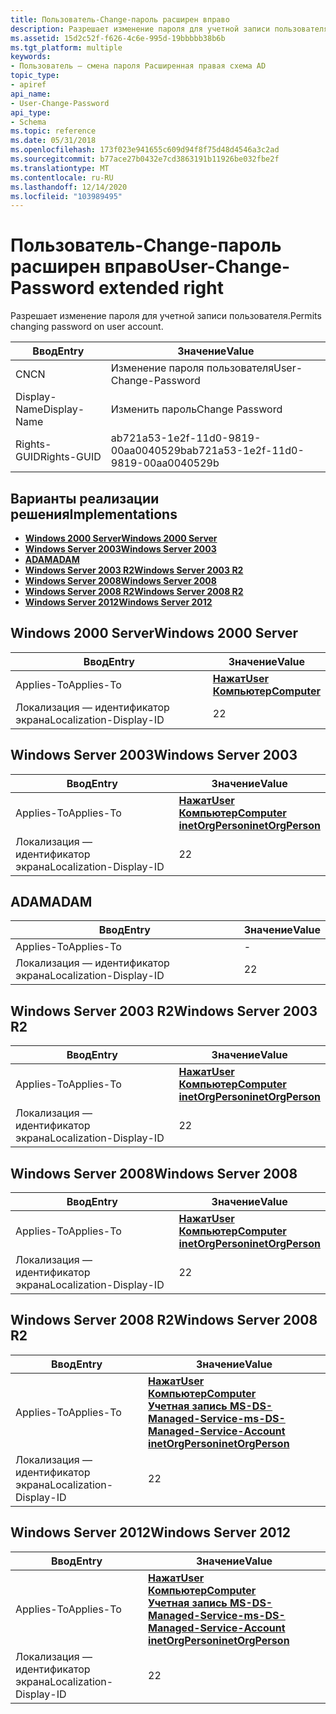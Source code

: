 ```yaml
---
title: Пользователь-Change-пароль расширен вправо
description: Разрешает изменение пароля для учетной записи пользователя.
ms.assetid: 15d2c52f-f626-4c6e-995d-19bbbbb38b6b
ms.tgt_platform: multiple
keywords:
- Пользователь — смена пароля Расширенная правая схема AD
topic_type:
- apiref
api_name:
- User-Change-Password
api_type:
- Schema
ms.topic: reference
ms.date: 05/31/2018
ms.openlocfilehash: 173f023e941655c609d94f8f75d48d4546a3c2ad
ms.sourcegitcommit: b77ace27b0432e7cd3863191b11926be032fbe2f
ms.translationtype: MT
ms.contentlocale: ru-RU
ms.lasthandoff: 12/14/2020
ms.locfileid: "103989495"
---
```

# <a name="user-change-password-extended-right"></a><span data-ttu-id="fd05b-104">Пользователь-Change-пароль расширен вправо</span><span class="sxs-lookup"><span data-stu-id="fd05b-104">User-Change-Password extended right</span></span>

<span data-ttu-id="fd05b-105">Разрешает изменение пароля для учетной записи пользователя.</span><span class="sxs-lookup"><span data-stu-id="fd05b-105">Permits changing password on user account.</span></span>



| <span data-ttu-id="fd05b-106">Ввод</span><span class="sxs-lookup"><span data-stu-id="fd05b-106">Entry</span></span> | <span data-ttu-id="fd05b-107">Значение</span><span class="sxs-lookup"><span data-stu-id="fd05b-107">Value</span></span> |
|--------------|--------------------------------------|
| <span data-ttu-id="fd05b-108">CN</span><span class="sxs-lookup"><span data-stu-id="fd05b-108">CN</span></span>           | <span data-ttu-id="fd05b-109">Изменение пароля пользователя</span><span class="sxs-lookup"><span data-stu-id="fd05b-109">User-Change-Password</span></span>                 |
| <span data-ttu-id="fd05b-110">Display-Name</span><span class="sxs-lookup"><span data-stu-id="fd05b-110">Display-Name</span></span> | <span data-ttu-id="fd05b-111">Изменить пароль</span><span class="sxs-lookup"><span data-stu-id="fd05b-111">Change Password</span></span>                      |
| <span data-ttu-id="fd05b-112">Rights-GUID</span><span class="sxs-lookup"><span data-stu-id="fd05b-112">Rights-GUID</span></span>  | <span data-ttu-id="fd05b-113">ab721a53-1e2f-11d0-9819-00aa0040529b</span><span class="sxs-lookup"><span data-stu-id="fd05b-113">ab721a53-1e2f-11d0-9819-00aa0040529b</span></span> |



## <a name="implementations"></a><span data-ttu-id="fd05b-114">Варианты реализации решения</span><span class="sxs-lookup"><span data-stu-id="fd05b-114">Implementations</span></span>

-   [<span data-ttu-id="fd05b-115">**Windows 2000 Server**</span><span class="sxs-lookup"><span data-stu-id="fd05b-115">**Windows 2000 Server**</span></span>](#windows-2000-server)
-   [<span data-ttu-id="fd05b-116">**Windows Server 2003**</span><span class="sxs-lookup"><span data-stu-id="fd05b-116">**Windows Server 2003**</span></span>](#windows-server-2003)
-   [<span data-ttu-id="fd05b-117">**ADAM**</span><span class="sxs-lookup"><span data-stu-id="fd05b-117">**ADAM**</span></span>](#adam)
-   [<span data-ttu-id="fd05b-118">**Windows Server 2003 R2**</span><span class="sxs-lookup"><span data-stu-id="fd05b-118">**Windows Server 2003 R2**</span></span>](#windows-server-2003-r2)
-   [<span data-ttu-id="fd05b-119">**Windows Server 2008**</span><span class="sxs-lookup"><span data-stu-id="fd05b-119">**Windows Server 2008**</span></span>](#windows-server-2008)
-   [<span data-ttu-id="fd05b-120">**Windows Server 2008 R2**</span><span class="sxs-lookup"><span data-stu-id="fd05b-120">**Windows Server 2008 R2**</span></span>](#windows-server-2008-r2)
-   [<span data-ttu-id="fd05b-121">**Windows Server 2012**</span><span class="sxs-lookup"><span data-stu-id="fd05b-121">**Windows Server 2012**</span></span>](#windows-server-2012)

## <a name="windows-2000-server"></a><span data-ttu-id="fd05b-122">Windows 2000 Server</span><span class="sxs-lookup"><span data-stu-id="fd05b-122">Windows 2000 Server</span></span>



| <span data-ttu-id="fd05b-123">Ввод</span><span class="sxs-lookup"><span data-stu-id="fd05b-123">Entry</span></span> | <span data-ttu-id="fd05b-124">Значение</span><span class="sxs-lookup"><span data-stu-id="fd05b-124">Value</span></span> |
|-------------------------|-----------------------------------------------------------------------------|
| <span data-ttu-id="fd05b-125">Applies-To</span><span class="sxs-lookup"><span data-stu-id="fd05b-125">Applies-To</span></span>              | [<span data-ttu-id="fd05b-126">**Нажат**</span><span class="sxs-lookup"><span data-stu-id="fd05b-126">**User**</span></span>](c-user.md)<br/> [<span data-ttu-id="fd05b-127">**Компьютер**</span><span class="sxs-lookup"><span data-stu-id="fd05b-127">**Computer**</span></span>](c-computer.md)<br/> |
| <span data-ttu-id="fd05b-128">Локализация — идентификатор экрана</span><span class="sxs-lookup"><span data-stu-id="fd05b-128">Localization-Display-ID</span></span> | <span data-ttu-id="fd05b-129">2</span><span class="sxs-lookup"><span data-stu-id="fd05b-129">2</span></span>                                                                           |



## <a name="windows-server-2003"></a><span data-ttu-id="fd05b-130">Windows Server 2003</span><span class="sxs-lookup"><span data-stu-id="fd05b-130">Windows Server 2003</span></span>



| <span data-ttu-id="fd05b-131">Ввод</span><span class="sxs-lookup"><span data-stu-id="fd05b-131">Entry</span></span> | <span data-ttu-id="fd05b-132">Значение</span><span class="sxs-lookup"><span data-stu-id="fd05b-132">Value</span></span> |
|-------------------------|---------------------------------------------------------------------------------------------------------------------------------|
| <span data-ttu-id="fd05b-133">Applies-To</span><span class="sxs-lookup"><span data-stu-id="fd05b-133">Applies-To</span></span>              | [<span data-ttu-id="fd05b-134">**Нажат**</span><span class="sxs-lookup"><span data-stu-id="fd05b-134">**User**</span></span>](c-user.md)<br/> [<span data-ttu-id="fd05b-135">**Компьютер**</span><span class="sxs-lookup"><span data-stu-id="fd05b-135">**Computer**</span></span>](c-computer.md)<br/> [<span data-ttu-id="fd05b-136">**inetOrgPerson**</span><span class="sxs-lookup"><span data-stu-id="fd05b-136">**inetOrgPerson**</span></span>](c-inetorgperson.md)<br/> |
| <span data-ttu-id="fd05b-137">Локализация — идентификатор экрана</span><span class="sxs-lookup"><span data-stu-id="fd05b-137">Localization-Display-ID</span></span> | <span data-ttu-id="fd05b-138">2</span><span class="sxs-lookup"><span data-stu-id="fd05b-138">2</span></span>                                                                                                                               |



## <a name="adam"></a><span data-ttu-id="fd05b-139">ADAM</span><span class="sxs-lookup"><span data-stu-id="fd05b-139">ADAM</span></span>



| <span data-ttu-id="fd05b-140">Ввод</span><span class="sxs-lookup"><span data-stu-id="fd05b-140">Entry</span></span> | <span data-ttu-id="fd05b-141">Значение</span><span class="sxs-lookup"><span data-stu-id="fd05b-141">Value</span></span> |
|-------------------------|-----|
| <span data-ttu-id="fd05b-142">Applies-To</span><span class="sxs-lookup"><span data-stu-id="fd05b-142">Applies-To</span></span>              | \-  |
| <span data-ttu-id="fd05b-143">Локализация — идентификатор экрана</span><span class="sxs-lookup"><span data-stu-id="fd05b-143">Localization-Display-ID</span></span> | <span data-ttu-id="fd05b-144">2</span><span class="sxs-lookup"><span data-stu-id="fd05b-144">2</span></span>   |



## <a name="windows-server-2003-r2"></a><span data-ttu-id="fd05b-145">Windows Server 2003 R2</span><span class="sxs-lookup"><span data-stu-id="fd05b-145">Windows Server 2003 R2</span></span>



| <span data-ttu-id="fd05b-146">Ввод</span><span class="sxs-lookup"><span data-stu-id="fd05b-146">Entry</span></span> | <span data-ttu-id="fd05b-147">Значение</span><span class="sxs-lookup"><span data-stu-id="fd05b-147">Value</span></span> |
|-------------------------|---------------------------------------------------------------------------------------------------------------------------------|
| <span data-ttu-id="fd05b-148">Applies-To</span><span class="sxs-lookup"><span data-stu-id="fd05b-148">Applies-To</span></span>              | [<span data-ttu-id="fd05b-149">**Нажат**</span><span class="sxs-lookup"><span data-stu-id="fd05b-149">**User**</span></span>](c-user.md)<br/> [<span data-ttu-id="fd05b-150">**Компьютер**</span><span class="sxs-lookup"><span data-stu-id="fd05b-150">**Computer**</span></span>](c-computer.md)<br/> [<span data-ttu-id="fd05b-151">**inetOrgPerson**</span><span class="sxs-lookup"><span data-stu-id="fd05b-151">**inetOrgPerson**</span></span>](c-inetorgperson.md)<br/> |
| <span data-ttu-id="fd05b-152">Локализация — идентификатор экрана</span><span class="sxs-lookup"><span data-stu-id="fd05b-152">Localization-Display-ID</span></span> | <span data-ttu-id="fd05b-153">2</span><span class="sxs-lookup"><span data-stu-id="fd05b-153">2</span></span>                                                                                                                               |



## <a name="windows-server-2008"></a><span data-ttu-id="fd05b-154">Windows Server 2008</span><span class="sxs-lookup"><span data-stu-id="fd05b-154">Windows Server 2008</span></span>



| <span data-ttu-id="fd05b-155">Ввод</span><span class="sxs-lookup"><span data-stu-id="fd05b-155">Entry</span></span> | <span data-ttu-id="fd05b-156">Значение</span><span class="sxs-lookup"><span data-stu-id="fd05b-156">Value</span></span> |
|-------------------------|---------------------------------------------------------------------------------------------------------------------------------|
| <span data-ttu-id="fd05b-157">Applies-To</span><span class="sxs-lookup"><span data-stu-id="fd05b-157">Applies-To</span></span>              | [<span data-ttu-id="fd05b-158">**Нажат**</span><span class="sxs-lookup"><span data-stu-id="fd05b-158">**User**</span></span>](c-user.md)<br/> [<span data-ttu-id="fd05b-159">**Компьютер**</span><span class="sxs-lookup"><span data-stu-id="fd05b-159">**Computer**</span></span>](c-computer.md)<br/> [<span data-ttu-id="fd05b-160">**inetOrgPerson**</span><span class="sxs-lookup"><span data-stu-id="fd05b-160">**inetOrgPerson**</span></span>](c-inetorgperson.md)<br/> |
| <span data-ttu-id="fd05b-161">Локализация — идентификатор экрана</span><span class="sxs-lookup"><span data-stu-id="fd05b-161">Localization-Display-ID</span></span> | <span data-ttu-id="fd05b-162">2</span><span class="sxs-lookup"><span data-stu-id="fd05b-162">2</span></span>                                                                                                                               |



## <a name="windows-server-2008-r2"></a><span data-ttu-id="fd05b-163">Windows Server 2008 R2</span><span class="sxs-lookup"><span data-stu-id="fd05b-163">Windows Server 2008 R2</span></span>



| <span data-ttu-id="fd05b-164">Ввод</span><span class="sxs-lookup"><span data-stu-id="fd05b-164">Entry</span></span> | <span data-ttu-id="fd05b-165">Значение</span><span class="sxs-lookup"><span data-stu-id="fd05b-165">Value</span></span> |
|-------------------------|------------------------------------------------------------------------------------------------------------------------------------------------------------------------------------------------------------------|
| <span data-ttu-id="fd05b-166">Applies-To</span><span class="sxs-lookup"><span data-stu-id="fd05b-166">Applies-To</span></span>              | [<span data-ttu-id="fd05b-167">**Нажат**</span><span class="sxs-lookup"><span data-stu-id="fd05b-167">**User**</span></span>](c-user.md)<br/> [<span data-ttu-id="fd05b-168">**Компьютер**</span><span class="sxs-lookup"><span data-stu-id="fd05b-168">**Computer**</span></span>](c-computer.md)<br/> [<span data-ttu-id="fd05b-169">**Учетная запись MS-DS-Managed-Service-**</span><span class="sxs-lookup"><span data-stu-id="fd05b-169">**ms-DS-Managed-Service-Account**</span></span>](c-msds-managedserviceaccount.md)<br/> [<span data-ttu-id="fd05b-170">**inetOrgPerson**</span><span class="sxs-lookup"><span data-stu-id="fd05b-170">**inetOrgPerson**</span></span>](c-inetorgperson.md)<br/> |
| <span data-ttu-id="fd05b-171">Локализация — идентификатор экрана</span><span class="sxs-lookup"><span data-stu-id="fd05b-171">Localization-Display-ID</span></span> | <span data-ttu-id="fd05b-172">2</span><span class="sxs-lookup"><span data-stu-id="fd05b-172">2</span></span>                                                                                                                                                                                                                |



## <a name="windows-server-2012"></a><span data-ttu-id="fd05b-173">Windows Server 2012</span><span class="sxs-lookup"><span data-stu-id="fd05b-173">Windows Server 2012</span></span>



| <span data-ttu-id="fd05b-174">Ввод</span><span class="sxs-lookup"><span data-stu-id="fd05b-174">Entry</span></span> | <span data-ttu-id="fd05b-175">Значение</span><span class="sxs-lookup"><span data-stu-id="fd05b-175">Value</span></span> |
|-------------------------|------------------------------------------------------------------------------------------------------------------------------------------------------------------------------------------------------------------|
| <span data-ttu-id="fd05b-176">Applies-To</span><span class="sxs-lookup"><span data-stu-id="fd05b-176">Applies-To</span></span>              | [<span data-ttu-id="fd05b-177">**Нажат**</span><span class="sxs-lookup"><span data-stu-id="fd05b-177">**User**</span></span>](c-user.md)<br/> [<span data-ttu-id="fd05b-178">**Компьютер**</span><span class="sxs-lookup"><span data-stu-id="fd05b-178">**Computer**</span></span>](c-computer.md)<br/> [<span data-ttu-id="fd05b-179">**Учетная запись MS-DS-Managed-Service-**</span><span class="sxs-lookup"><span data-stu-id="fd05b-179">**ms-DS-Managed-Service-Account**</span></span>](c-msds-managedserviceaccount.md)<br/> [<span data-ttu-id="fd05b-180">**inetOrgPerson**</span><span class="sxs-lookup"><span data-stu-id="fd05b-180">**inetOrgPerson**</span></span>](c-inetorgperson.md)<br/> |
| <span data-ttu-id="fd05b-181">Локализация — идентификатор экрана</span><span class="sxs-lookup"><span data-stu-id="fd05b-181">Localization-Display-ID</span></span> | <span data-ttu-id="fd05b-182">2</span><span class="sxs-lookup"><span data-stu-id="fd05b-182">2</span></span>                                                                                                                                                                                                                |



 

 






